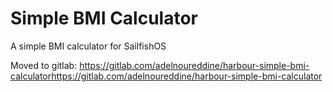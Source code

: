 # Simple BMI Calculator

A simple BMI calculator for SailfishOS

Moved to gitlab: https://gitlab.com/adelnoureddine/harbour-simple-bmi-calculatorhttps://gitlab.com/adelnoureddine/harbour-simple-bmi-calculator
